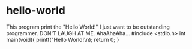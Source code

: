 # hello-world
This program print the  "Hello World!"
I just want to be outstanding programmer.
DON'T LAUGH AT ME.
AhaAhaAha...
#include <stdio.h>
int main(void){
  printf("Hello World!\n);
  return 0;
}

